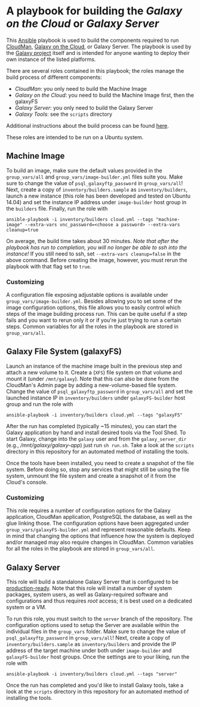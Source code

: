 A playbook for building the *Galaxy on the Cloud* or *Galaxy Server*
====================================================================

This [Ansible][ansible] playbook is used to build the components required to run
[CloudMan][cloudman], [Galaxy on the Cloud][goc], or Galaxy Server. The playbook is
used by the [Galaxy project][gp] itself and is intended for anyone
wanting to deploy their own instance of the listed platforms.

There are several roles contained in this playbook; the roles manage
the build process of different components:
 * *CloudMan*: you only need to build the Machine Image
 * *Galaxy on the Cloud*: you need to build the Machine Image first, then the galaxyFS
 * *Galaxy Server*: you only need to build the Galaxy Server
 * *Galaxy Tools*: see the `scripts` directory

Additional instructions about the build process can be found [here][building].

These roles are intended to be run on a Ubuntu system.

Machine Image
-------------
To build an image, make sure the default values provided in the `group_vars/all`
and `group_vars/image-builder.yml` files suite you. Make sure to change the value
of `psql_galaxyftp_password` in `group_vars/all`! Next, create a copy of
`inventory/builders.sample` as `inventory/builders`, launch a new
instance (this role has been developed and tested on Ubuntu 14.04) and set the
instance IP address under `image-builder` host group in the `builders` file.
Finally, run the role with

    ansible-playbook -i inventory/builders cloud.yml --tags "machine-image" --extra-vars vnc_password=<choose a password> --extra-vars cleanup=true

On average, the build time takes about 30 minutes. *Note that after the playbook
has run to completion, you will no longer be able to ssh into the instance!* If
you still need to ssh, set `--extra-vars cleanup=false` in the above command.
Before creating the image, however, you must rerun the playbook with that flag
set to `true`.

### Customizing
A configuration file exposing adjustable options is available under
`group_vars/image-builder.yml`. Besides allowing you to set some
of the image configuration options, this file allows you to easily control which
steps of the image building process run. This can be quite useful if a step fails
and you want to rerun only it or if you're just trying to run a certain steps.
Common variables for all the roles in the playbook are stored in `group_vars/all`.

Galaxy File System (galaxyFS)
-----------------------------
Launch an instance of the machine image built in the previous step and attach a
new volume to it. Create a (`XFS`) file system on that volume and mount it
(under `/mnt/galaxy`). Note that this can also be done from the CloudMan's
Admin page by adding a new-volume-based file system. Change the value
of `psql_galaxyftp_password` in `group_vars/all` and set the launched instance
IP in `inventory/builders` under `galaxyFS-builder` host group and run the
role with

    ansible-playbook -i inventory/builders cloud.yml --tags "galaxyFS"

After the run has completed (typically ~15 minutes), you can start the Galaxy
application by hand and install desired tools via the Tool Shed. To start Galaxy,
change into the `galaxy` user and from the `galaxy_server_dir` (e.g.,
*/mnt/galaxy/galaxy-app*) just run `sh run.sh`. Take a look at the `scripts`
directory in this repository for an automated method of installing the tools.

Once the tools have been installed, you need to create a snapshot of the file
system. Before doing so, stop any services that might still be using the file
system, unmount the file system and create a snapshot of it from the Cloud's console.

### Customizing
This role requires a number of configuration options for the Galaxy application,
CloudMan application, PostgreSQL the database, as well as the glue linking those.
The configuration options have been aggregated under
`group_vars/galaxyFS-builder.yml` and represent reasonable defaults.
Keep in mind that changing the options that influence how the system is deployed
and/or managed may also require changes in CloudMan. Common variables for all the
roles in the playbook are stored in `group_vars/all`.

Galaxy Server
-------------
This role will build a standalone Galaxy Server that is configured to be
[production-ready][production]. Note that this role will install a number of system
packages, system users, as well as Galaxy-required software and configurations and
thus requires *root* access; it is best used on a dedicated system or a VM.

To run this role, you must switch to the `server` branch of the repository. The
configuration options used to setup the Server are available within the individual files
in the `group_vars` folder. Make sure to change the value of `psql_galaxyftp_password`
in `group_vars/all`! Next, create a copy of `inventory/builders.sample` as
`inventory/builders` and provide the IP address of the target machine under both
under `image-builder` and `galaxyFS-builder` host groups. Once the settings are to your
liking, run the role with

    ansible-playbook -i inventory/builders cloud.yml --tags "server"

Once the run has completed and you'd like to install Galaxy tools, take a look at the
`scripts` directory in this repository for an automated method of installing the tools.


[ansible]: http://www.ansible.com/
[cloudman]: http://usecloudman.org/
[goc]: https://wiki.galaxyproject.org/Cloud
[gp]: http://galaxyproject.org/
[building]: https://wiki.galaxyproject.org/CloudMan/Building
[production]: https://wiki.galaxyproject.org/Admin/Config/Performance/ProductionServer

